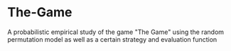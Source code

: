 # The-Game
A probabilistic empirical study of the game "The Game" using the random permutation model as well as a certain strategy and evaluation function
